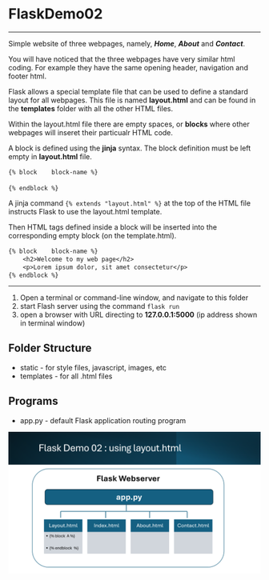 # FlaskDemo02
<hr>

Simple website of three webpages, namely, **_Home_**, **_About_** and **_Contact_**.

You will have noticed that the three webpages have very similar html coding. For example they have the same opening header, navigation and footer html. 

Flask allows a special template file that can be used to define a standard layout for all webpages. This file is named **layout.html** and can be found in the **templates** folder with all the other HTML files.

Within the layout.html file there are empty spaces, or **blocks** where other webpages will inseret their particualr HTML code.  


A block is defined using the **jinja** syntax. The block definition must be left empty in **layout.html** file.

    {% block    block-name %}

    {% endblock %}

A jinja command <code>{% extends "layout.html" %}</code> at the top of the HTML file instructs Flask to use the layout.html template.

Then HTML tags defined inside a block will be inserted into the corresponding empty block (on the template.html).

    {% block    block-name %}
        <h2>Welcome to my web page</h2>
        <p>Lorem ipsum dolor, sit amet consectetur</p>
    {% endblock %}

<hr>

1. Open a terminal or command-line window, and navigate to this folder
1. start Flash server using the command <code>flask run</code>
1. open a browser with URL directing to **127.0.0.1:5000** (ip address shown in terminal window)

## Folder Structure

- static - for style files, javascript, images, etc
- templates - for all .html files

## Programs

- app.py - default Flask application routing program

<img src="/docs/flaskdemo02.png">
